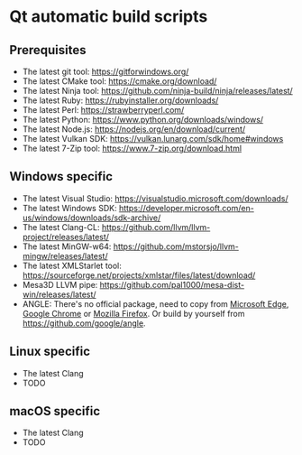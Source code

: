 # Qt automatic build scripts

## Prerequisites

- The latest git tool: <https://gitforwindows.org/>
- The latest CMake tool: <https://cmake.org/download/>
- The latest Ninja tool: <https://github.com/ninja-build/ninja/releases/latest/>
- The latest Ruby: <https://rubyinstaller.org/downloads/>
- The latest Perl: <https://strawberryperl.com/>
- The latest Python: <https://www.python.org/downloads/windows/>
- The latest Node.js: <https://nodejs.org/en/download/current/>
- The latest Vulkan SDK: <https://vulkan.lunarg.com/sdk/home#windows>
- The latest 7-Zip tool: <https://www.7-zip.org/download.html>

## Windows specific

- The latest Visual Studio: <https://visualstudio.microsoft.com/downloads/>
- The latest Windows SDK: <https://developer.microsoft.com/en-us/windows/downloads/sdk-archive/>
- The latest Clang-CL: <https://github.com/llvm/llvm-project/releases/latest/>
- The latest MinGW-w64: <https://github.com/mstorsjo/llvm-mingw/releases/latest/>
- The latest XMLStarlet tool: <https://sourceforge.net/projects/xmlstar/files/latest/download/>
- Mesa3D LLVM pipe: <https://github.com/pal1000/mesa-dist-win/releases/latest/>
- ANGLE: There's no official package, need to copy from [Microsoft Edge](https://www.microsoft.com/en-us/edge/), [Google Chrome](https://www.google.com/chrome/) or [Mozilla Firefox](https://www.mozilla.org/en-US/firefox/new/). Or build by yourself from <https://github.com/google/angle>.

## Linux specific

- The latest Clang
- TODO

## macOS specific

- The latest Clang
- TODO
